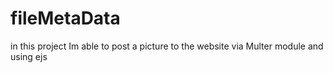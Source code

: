 # fileMetaData
in this project Im able to post a picture to the website via Multer module and using ejs
